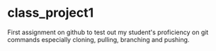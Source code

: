 # class_project1
First assignment on github to test out my student's proficiency on git commands especially cloning, pulling, branching and pushing.
